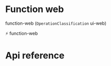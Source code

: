 # Function web

function-web (`OperationClassification` ui-web)

⚡️ function-web



# Api reference

